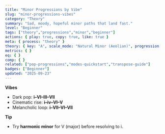 ```yaml
---
title: "Minor Progressions by Vibe"
slug: "minor-progressions-vibes"
category: "Theory"
summary: "Sad, moody, hopeful minor paths that land fast."
level: "Beginner"
tags: ["theory","progressions","minor","beginner"]
actions: { play: true, copy: true, like: true }
meta: { process: "theory" }
theory: { key: "A", scale_mode: "Natural Minor (Aeolian)", progression: "i–VI–III–VII" }
metrics: { }
eq: { }
comp: { }
related: ["pop-progressions","modes-quickstart","transpose-guide"]
badges: ["Beginner"]
updated: "2025-09-23"
---
```

**Vibes**
- Dark pop: **i–VI–III–VII**
- Cinematic rise: **i–iv–VI–V**
- Melancholic loop: **i–VII–VI–VII**

**Tip**
- Try **harmonic minor** for V (major) before resolving to i.
